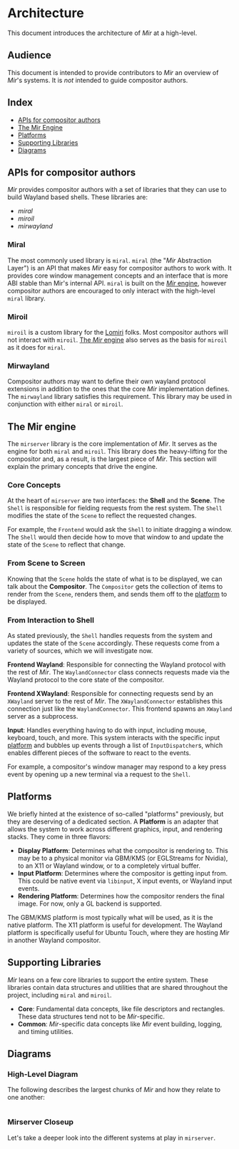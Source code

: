 # Architecture
This document introduces the architecture of *Mir* at a high-level.

## Audience
This document is intended to provide contributors to *Mir* an overview of *Mir*'s systems. It is *not* intended to guide compositor authors.

## Index
- [APIs for compositor authors](#apis-for-compositor-authors)
- [The Mir Engine](#the-mir-engine)
- [Platforms](#platforms)
- [Supporting Libraries](#supporting-libraries)
- [Diagrams](#diagrams)

## APIs for compositor authors
*Mir* provides compositor authors with a set of libraries that they can use to build Wayland based shells. These libraries are:
- *miral*
- *miroil*
- *mirwayland*

### Miral
The most commonly used library is `miral`. `miral` (the "*Mir* Abstraction Layer") is an API that makes *Mir* easy for compositor authors to work with. It provides core window management concepts and an interface that is more ABI stable than Mir's internal API. `miral` is built on the [*Mir* engine](#the-mir-engine), however compositor authors are encouraged to only interact with the high-level `miral` library.

### Miroil
`miroil` is a custom library for the [Lomiri](https://lomiri.com/) folks. Most compositor authors will not interact with `miroil`. [The *Mir* engine](#the-mir-engine) also serves as the basis for `miroil` as it does for `miral`.

### Mirwayland
Compositor authors may want to define their own wayland protocol extensions in addition to the ones that the core *Mir* implementation defines. The `mirwayland` library satisfies this requirement. This library may be used in conjunction with either `miral` or `miroil`.

## The Mir engine
The `mirserver` library is the core implementation of *Mir*. It serves as the engine for both `miral` and `miroil`. This library does the heavy-lifting for the compositor and, as a result, is the largest piece of *Mir*. This section will explain the primary concepts that drive the engine.

### Core Concepts
At the heart of `mirserver` are two interfaces: the **Shell** and the **Scene**. The `Shell` is responsible for fielding requests from the rest system. The `Shell` modifies the state of the `Scene` to reflect the requested changes.

For example, the `Frontend` would ask the `Shell` to initiate dragging a window. The `Shell` would then decide how to move that window to and update the state of the `Scene` to reflect that change.

### From Scene to Screen
Knowing that the `Scene` holds the state of what is to be displayed, we can talk about the **Compositor**. The `Compositor` gets the collection of items to render from the `Scene`,
renders them, and sends them off to the [platform](#platforms) to be displayed.

### From Interaction to Shell
As stated previously, the `Shell` handles requests from the system and updates the state of the `Scene` accordingly. These requests come from a variety of sources, which we will investigate now.

**Frontend Wayland**: Responsible for connecting the Wayland protocol with the rest of *Mir*. The `WaylandConnector` class connects requests made via the Wayland protocol to the core state of the compositor.

**Frontend XWayland**: Responsible for connecting requests send by an `XWayland` server to the rest of *Mir*. The `XWaylandConnector` establishes this connection just like the `WaylandConnector`. This frontend spawns an `XWayland` server as a subprocess.

**Input**: Handles everything having to do with input, including mouse, keyboard, touch, and more. This system interacts with the specific input [platform](#platforms) and bubbles up events through a list of `InputDispatcher`s, which enables different pieces of the software to react to the events.

For example, a compositor's window manager may respond to a key press event by opening up a new terminal via a request to the `Shell`.

## Platforms
We briefly hinted at the existence of so-called "platforms" previously, but they are deserving of a dedicated section. A **Platform** is an adapter that allows the system to work across different graphics, input, and rendering stacks. They come in three flavors:
- **Display Platform**: Determines what the compositor is rendering to. This may be to a physical monitor via GBM/KMS (or EGLStreams for Nvidia), to an X11 or Wayland window, or to a completely virtual buffer.
- **Input Platform**: Determines where the compositor is getting input from. This could be native event via `libinput`, X input events, or Wayland input events.
- **Rendering Platform**: Determines how the compositor renders the final image. For now, only a GL backend is supported.

The GBM/KMS platform is most typically what will be used, as it is the native platform. The X11 platform is useful for development. The Wayland platform is specifically useful for Ubuntu Touch, where they are hosting *Mir* in another Wayland compositor.

## Supporting Libraries
*Mir* leans on a few core libraries to support the entire system. These libraries contain data structures and utilities that are shared throughout the project, including `miral` and `miroil`.

- **Core**: Fundamental data concepts, like file descriptors and rectangles. These data structures tend not to be *Mir*-specific.
- **Common**: *Mir*-specific data concepts like *Mir* event building, logging, and timing utilities.

## Diagrams
### High-Level Diagram
The following describes the largest chunks of *Mir* and how they relate to one another:
```{mermaid} high_level_diagram.mmd
```

### Mirserver Closeup
Let's take a deeper look into the different systems at play in `mirserver`.
```{mermaid} mirserver.mmd
```